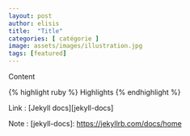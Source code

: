 ```yaml
---
layout: post
author: elisis
title:  "Title"
categories: [ catégorie ]
image: assets/images/illustration.jpg
tags: [featured]
---
```

Content

{% highlight ruby %}
    Highlights
{% endhighlight %}

Link : [Jekyll docs][jekyll-docs]

Note :
[jekyll-docs]: https://jekyllrb.com/docs/home

